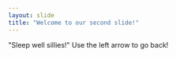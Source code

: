 ```yaml
---
layout: slide
title: "Welcome to our second slide!"
---
```

"Sleep well sillies!"
Use the left arrow to go back!
